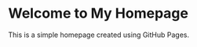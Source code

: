 
<!DOCTYPE html>
<html lang="en">
<head>
    <meta charset="UTF-8">
    <meta name="viewport" content="width=device-width, initial-scale=1.0">
    <title>My Homepage</title>
</head>
<body>
    <h1>Welcome to My Homepage</h1>
    <p>This is a simple homepage created using GitHub Pages.</p>
</body>
</html>
